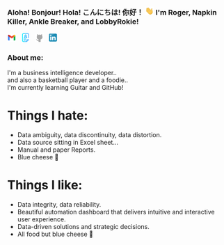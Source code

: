 ### Aloha! Bonjour! Hola! こんにちは! 你好！ <img src="media/Waving hand.webp" width="20">  I'm Roger, Napkin Killer, Ankle Breaker, and LobbyRokie!


[<img src="media/Gmail Icon new.png" width="20">](mailto:rogerchen0418@gmail.com) &nbsp;
[<img src="media/Resume Blue.png" width="20">](https://lobbyrokie.github.io/cv/) &nbsp; 
[<img src="media/GitHub icon 3.png" width="20">](https://github.com/LobbyRokie) &nbsp;
[<img src="media/Linkedin icon 3.png" width="20">](https://www.linkedin.com/in/rogerchen0418/) <br>


### About me:
I'm a business intelligence developer.. <br>
and also a basketball player and a foodie.. <br>
I'm currently learning Guitar and GitHub!

# Things I hate:
* Data ambiguity, data discontinuity, data distortion.
* Data source sitting in Excel sheet...
* Manual and paper Reports.
* Blue cheese 🤮

# Things I like:
* Data integrity, data reliability.
* Beautiful automation dashboard that delivers intuitive and interactive user experience. 
* Data-driven solutions and strategic decisions.
* All food but blue cheese 🙂
<br>


<!--
**LobbyRokie/LobbyRokie** is a ✨ _special_ ✨ repository because its `README.md` (this file) appears on your GitHub profile.

Here are some ideas to get you started:

- 🔭 I’m currently working on ...
- 🌱 I’m currently learning ...
- 👯 I’m looking to collaborate on ...
- 🤔 I’m looking for help with ...
- 💬 Ask me about ...
- 📫 How to reach me: ...
- 😄 Pronouns: ...
- ⚡ Fun fact: ...
-->
